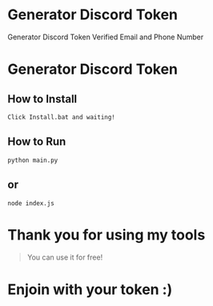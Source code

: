 # Generator Discord Token 
Generator Discord Token Verified Email and Phone Number

# Generator Discord Token

## How to Install

```
Click Install.bat and waiting!
```

## How to Run

```
python main.py
```
##  or

```
node index.js
```

# Thank you for using my tools
> You can use it for free!

# **Enjoin with your token :)**
